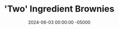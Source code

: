 ---
layout: post
title:  "'Two' Ingredient Brownies"
date:   2024-06-03 00:00:00 -05000
categories: 
- Recipes
- Healthier Dessert
- Archive
permalink: /recipes/two-ingredient-brownies
image: /assets/Food/Healthier Dessert/2 Ing Brownie/2-ing-brownie-cover.jpg
ing: 2ingbrownie-ing
facts: 2ingbrowniehomemade-facts
section1: Base
start2: Extra virgin coconut oil, or extra virgin olive oil
section2: 8 oz (1.25 cups, 226 g) Chocolate Chips, or Homemade Chocolate (below)
start3: Almond extract, or vanilla
section3: Optional add-ins
start4: 
section4: 
start5: 
section5: 
Prep: 10
Rest: 
Cook: 18
Source1: 
Source2: 
whisk: https://s.samsungfood.com/AtVlZ
tags: 
- sugar free
- gluten free
- syrup
- cinnamon
- coconut oil
- melted coconut oil
- extra virgin coconut oil
- olive oil
- extra virgin olive oil
- eggs
- chocolate chips
- chopped chocolate
- melted chocolate
- cocoa powder
- almond extract
Description: These delicious and fudgy brownies are made with just 2 simple ingredients - melted chocolate and eggs.  I've put "Two" in quotes, as you can instead make a homemade chocolate, or add some optional flavorings or mix ins.  They can be sugar free depending on your chocolate as well.<br>&emsp;I'm no artist, but I made these to celebrate Vic's half marathon, so I drizzled a 13.1 in a peanut butter glaze.  The glaze is just 2 parts peanut butter to 1 part honey and 1 part melted coconut oil.<br>&emsp;The nutrition facts are assuming you use just the homemade chocolate instead of the chocolate chips; no mix ins or additional flavorings
Instructions: 
- Preheat your oven to 350F, and line an 8" square pan with parchment paper. Spray the paper with oil<br><br>
- <center><img src="/assets/Food/Healthier Dessert/2 Ing Brownie/2-ing-brownie-1.jpg" alt="" class="instruction-image"></center><br>

- Microwave your chocolate in 20-30 second intervals, stirring in between, until fully melted<br><br>

- If you choose to make your own chocolate instead, microwave the coconut oil for about 1:30 until fully melted. Stir in the cocoa and sweetener until smooth<br><br>

- Either way, set your chocolate aside to cool after melting<br><br>

- Meanwhile, crack your eggs into a large bowl. Beat with a hand mixer until frothy, about 1-2 minutes<br><br>
- <center><img src="/assets/Food/Healthier Dessert/2 Ing Brownie/2-ing-brownie-5.jpg" alt="" class="instruction-image"></center><br>

- Transfer the melted chocolate into the eggs, and beat until smooth, about 1 minute. Optionally, add in any other ingredients, like salt, extracts, chocolate chips, or nuts. Transfer the batter to your pan, and spread to all corners<br><br>

- Bake at 350F for about 16-20 minutes, or until a toothpick to the center comes out moist with a few crumbs, but not too dirty.  If it's clean, the brownies are overcooked<br><br>

- Let cool on the counter for a few minutes before transferring to the fridge to cool and set (at least a few hours) before cutting and serving
---